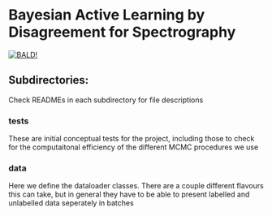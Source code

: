 # Bayesian Active Learning by Disagreement for Spectrography

[![BALD!](http://img.youtube.com/vi/RBlRmwRVBpM/0.jpg)](https://www.youtube.com/watch?v=RBlRmwRVBpM "Video Title")

## Subdirectories:
Check READMEs in each subdirectory for file descriptions

### tests
These are initial conceptual tests for the project, including those to check for the computaitonal efficiency of the different MCMC procedures we use

### data
Here we define the dataloader classes. There are a couple different flavours this can take, but in general they have to be able to present labelled and unlabelled data seperately in batches

